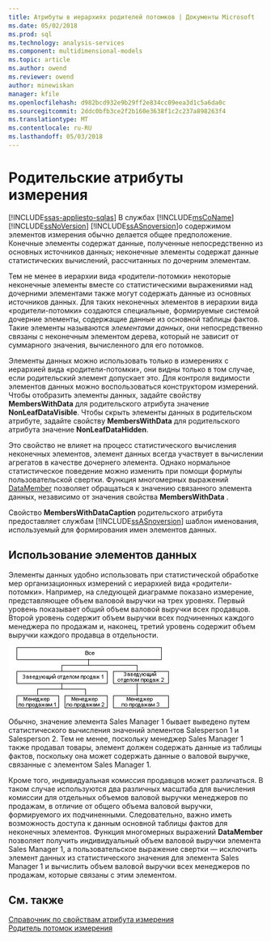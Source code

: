 ```yaml
---
title: Атрибуты в иерархиях родителей потомков | Документы Microsoft
ms.date: 05/02/2018
ms.prod: sql
ms.technology: analysis-services
ms.component: multidimensional-models
ms.topic: article
ms.author: owend
ms.reviewer: owend
author: minewiskan
manager: kfile
ms.openlocfilehash: d982bcd932e9b29ff2e834cc09eea3d1c5a6da0c
ms.sourcegitcommit: 2ddc0bfb3ce2f2b160e3638f1c2c237a898263f4
ms.translationtype: MT
ms.contentlocale: ru-RU
ms.lasthandoff: 05/03/2018
---
```

# <a name="parent-child-dimension-attributes"></a>Родительские атрибуты измерения
[!INCLUDE[ssas-appliesto-sqlas](../../includes/ssas-appliesto-sqlas.md)]
  В службах [!INCLUDE[msCoName](../../includes/msconame-md.md)] [!INCLUDE[ssNoVersion](../../includes/ssnoversion-md.md)] [!INCLUDE[ssASnoversion](../../includes/ssasnoversion-md.md)]о содержимом элементов измерения обычно делается общее предположение. Конечные элементы содержат данные, полученные непосредственно из основных источников данных; неконечные элементы содержат данные статистических вычислений, рассчитанных по дочерним элементам.  
  
 Тем не менее в иерархии вида «родители-потомки» некоторые неконечные элементы вместе со статистическими выражениями над дочерними элементами также могут содержать данные из основных источников данных. Для таких неконечных элементов в иерархии вида «родители-потомки» создаются специальные, формируемые системой дочерние элементы, содержащие данные из основной таблицы фактов. Такие элементы называются *элементами данных*, они непосредственно связаны с неконечным элементом дерева, который не зависит от суммарного значения, вычисленного для его потомков.  
  
 Элементы данных можно использовать только в измерениях с иерархией вида «родители-потомки», они видны только в том случае, если родительский элемент допускает это. Для контроля видимости элементов данных можно воспользоваться конструктором измерений. Чтобы отобразить элементы данных, задайте свойству **MembersWithData** для родительского атрибута значение **NonLeafDataVisible**. Чтобы скрыть элементы данных в родительском атрибуте, задайте свойству **MembersWithData** для родительского атрибута значение **NonLeafDataHidden**.  
  
 Это свойство не влияет на процесс статистического вычисления неконечных элементов, элемент данных всегда участвует в вычислении агрегатов в качестве дочернего элемента. Однако нормальное статистическое поведение можно изменить при помощи формулы пользовательской свертки. Функция многомерных выражений [DataMember](../../mdx/datamember-mdx.md) позволяет обращаться к значению связанного элемента данных, независимо от значения свойства **MembersWithData** .  
  
 Свойство **MembersWithDataCaption** родительского атрибута предоставляет службам [!INCLUDE[ssASnoversion](../../includes/ssasnoversion-md.md)] шаблон именования, используемый для формирования имен элементов данных.  
  
## <a name="using-data-members"></a>Использование элементов данных  
 Элементы данных удобно использовать при статистической обработке мер организационных измерений с иерархией вида «родители-потомки». Например, на следующей диаграмме показано измерение, представляющее объем валовой выручки на трех уровнях. Первый уровень показывает общий объем валовой выручки всех продавцов. Второй уровень содержит объем выручки всех подчиненных каждого менеджера по продажам и, наконец, третий уровень содержит объем выручки каждого продавца в отдельности.  
  
 ![Измерение валового объема продаж с тремя уровнями](../../analysis-services/multidimensional-models/media/agdatamember1.gif "измерение валового объема продаж с тремя уровнями")  
  
 Обычно, значение элемента Sales Manager 1 бывает выведено путем статистического вычисления значений элементов Salesperson 1 и Salesperson 2. Тем не менее, поскольку менеджер Sales Manager 1 также продавал товары, элемент должен содержать данные из таблицы фактов, поскольку она может содержать данные о валовой выручке, связанные с элементом Sales Manager 1.  
  
 Кроме того, индивидуальная комиссия продавцов может различаться. В таком случае используются два различных масштаба для вычисления комиссии для отдельных объемов валовой выручки менеджеров по продажам, в отличие от общего объема валовой выручки, формируемого их подчиненными. Следовательно, важно иметь возможность доступа к данным основной таблицы фактов для неконечных элементов. Функция многомерных выражений **DataMember** позволяет получить индивидуальный объем валовой выручки элемента Sales Manager 1, а пользовательское выражение свертки — исключить элемент данных из статистического значения для элемента Sales Manager 1 и вычислить объем валовой выручки всех менеджеров по продажам, которые связаны с этим элементом.  
  
## <a name="see-also"></a>См. также  
 [Справочник по свойствам атрибута измерения](../../analysis-services/multidimensional-models/dimension-attribute-properties-reference.md)   
 [Родитель потомок измерения](../../analysis-services/multidimensional-models/parent-child-dimension.md)  
  
  
